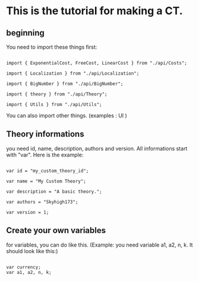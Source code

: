 # This is the tutorial for making a CT.

## beginning
You need to import these things first:

```

import { ExponentialCost, FreeCost, LinearCost } from "./api/Costs";

import { Localization } from "./api/Localization";

import { BigNumber } from "./api/BigNumber";

import { theory } from "./api/Theory";

import { Utils } from "./api/Utils";

```

You can also import other things. (examples : UI )

## Theory informations

you need id, name, description, authors and version.
All informations start with "var". Here is the example:

```

var id = "my_custom_theory_id";

var name = "My Custom Theory";

var description = "A basic theory.";

var authors = "Skyhigh173";

var version = 1;

```

## Create your own variables

for variables, you can do like this.
(Example: you need variable a1, a2, n, k. It should look like this:)

```

var currency;
var a1, a2, n, k;

```
